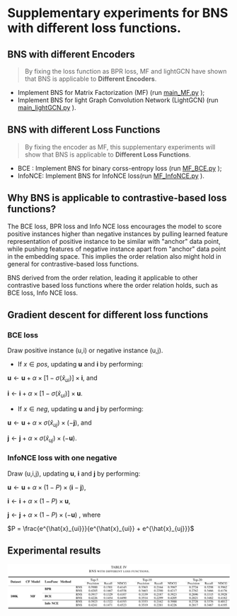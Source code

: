 # Supplementary experiments for BNS with different loss functions.

## BNS with different **Encoders**
> By fixing the loss function as BPR loss, MF  and lightGCN have shown that  BNS is applicable to **Different Encoders**. 
- Implement BNS for Matrix Factorization (MF) (run [main_MF.py](https://github.com/liubin06/BNS/blob/main/BNS_MF/main_MF.py) ); 
- Implement BNS for light Graph Convolution Network (LightGCN) (run [main_lightGCN.py](https://github.com/liubin06/BNS/blob/main/BNS_lightGCN/main_lightGCN.py) ).


## BNS with different **Loss Functions**
> By fixing the encoder as MF, this supplementary experiments will show that BNS is applicable to **Different Loss Functions**.
- BCE  : Implement BNS for binary corss-entropy loss (run [MF_BCE.py](https://github.com/liubin06/SupplementaryExperiments/blob/main/MF_BCE.py) ); 
- InfoNCE: Implement BNS for InfoNCE loss(run [MF_InfoNCE.py](https://github.com/liubin06/SupplementaryExperiments/blob/main/MF_InfoNCE.py ) ).

## Why BNS is applicable to contrastive-based loss functions?

The BCE loss, BPR loss and Info NCE loss encourages the model to score positive instances higher than negative instances by pulling learned feature representation of positive instance to be similar with "anchor" data point, while pushing features of negative instance apart from "anchor" data point in the embedding space. This implies the order relation also might hold in general for contrastive-based loss functions.

BNS derived from the order relation, leading it applicable to other contrastive based loss functions where the order relation holds, such as BCE loss, Info NCE loss.

## Gradient descent for different loss functions
### BCE loss
Draw positive instance (u,i) or negative instance (u,j). 

- If $x \in pos$, updating $\mathbf{u}$ and $\mathbf{i}$ by performing: 

$\mathbf{u} \leftarrow \mathbf{u} + \alpha \times [1-\sigma(\hat{x}_{ui})]\times \mathbf{i}$, and 

$\mathbf{i} \leftarrow \mathbf{i} + \alpha \times [1-\sigma(\hat{x}_{ui})]\times \mathbf{u}$.

- If $x \in neg$, updating $\mathbf{u}$ and $\mathbf{j}$ by performing: 

$\mathbf{u} \leftarrow \mathbf{u} + \alpha \times \sigma(\hat{x}_{uj})\times (-\mathbf{j})$, and 

$\mathbf{j} \leftarrow \mathbf{j} + \alpha \times \sigma(\hat{x}_{uj}) \times (-\mathbf{u})$.

### InfoNCE loss with one negative 
Draw (u,i,j), updating $\mathbf{u}$, $\mathbf{i}$ and $\mathbf{j}$ by performing: 

$\mathbf{u} \leftarrow \mathbf{u} + \alpha \times (1-P) \times (\mathbf{i}-\mathbf{j})$, 

$\mathbf{i} \leftarrow \mathbf{i} + \alpha \times (1-P) \times \mathbf{u}$,

$\mathbf{j} \leftarrow \mathbf{j} + \alpha \times (1-P) \times (-\mathbf{u})$ , where 

$P = \frac{e^{\hat{x}_{ui}}}{e^{\hat{x}_{ui}} + e^{\hat{x}_{uj}}}$

## Experimental results
<div align=center>
<img src="https://github.com/liubin06/SupplementaryExperiments/blob/main/Results.png">
</div>
